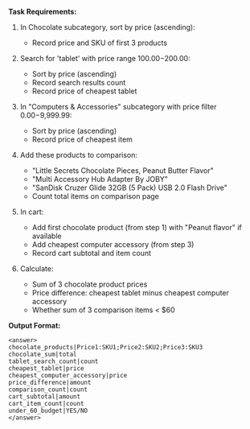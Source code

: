 

**Task Requirements:**

1. In Chocolate subcategory, sort by price (ascending):
   - Record price and SKU of first 3 products

2. Search for 'tablet' with price range $100.00-$200.00:
   - Sort by price (ascending)
   - Record search results count
   - Record price of cheapest tablet

3. In "Computers & Accessories" subcategory with price filter $0.00-$9,999.99:
   - Sort by price (ascending)
   - Record price of cheapest item

4. Add these products to comparison:
   - "Little Secrets Chocolate Pieces, Peanut Butter Flavor"
   - "Multi Accessory Hub Adapter By JOBY"
   - "SanDisk Cruzer Glide 32GB (5 Pack) USB 2.0 Flash Drive"
   - Count total items on comparison page

5. In cart:
   - Add first chocolate product (from step 1) with "Peanut flavor" if available
   - Add cheapest computer accessory (from step 3)
   - Record cart subtotal and item count

6. Calculate:
   - Sum of 3 chocolate product prices
   - Price difference: cheapest tablet minus cheapest computer accessory
   - Whether sum of 3 comparison items < $60

**Output Format:**

```
<answer>
chocolate_products|Price1:SKU1;Price2:SKU2;Price3:SKU3
chocolate_sum|total
tablet_search_count|count
cheapest_tablet|price
cheapest_computer_accessory|price
price_difference|amount
comparison_count|count
cart_subtotal|amount
cart_item_count|count
under_60_budget|YES/NO
</answer>
```

